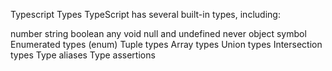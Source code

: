 Typescript Types
TypeScript has several built-in types, including:

number
string
boolean
any
void
null and undefined
never
object
symbol
Enumerated types (enum)
Tuple types
Array types
Union types
Intersection types
Type aliases
Type assertions